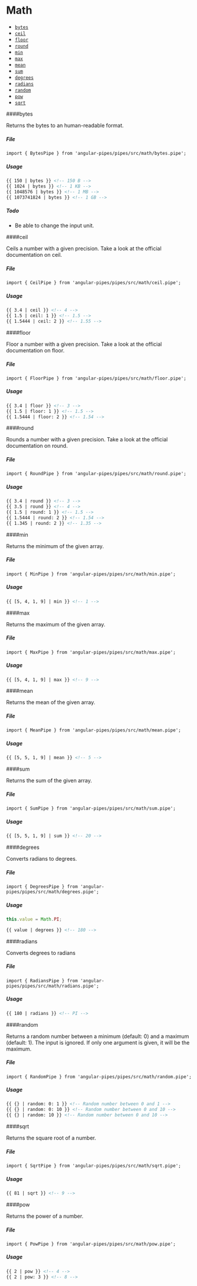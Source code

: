 # Math

* [`bytes`](#bytes)
* [`ceil`](#ceil)
* [`floor`](#floor)
* [`round`](#round)
* [`min`](#min)
* [`max`](#max)
* [`mean`](#mean)
* [`sum`](#sum)
* [`degrees`](#degrees)
* [`radians`](#degrees)
* [`random`](#random) 
* [`pow`](#pow) 
* [`sqrt`](#sqrt)


####bytes

Returns the bytes to an human-readable format.

##### File

```
import { BytesPipe } from 'angular-pipes/pipes/src/math/bytes.pipe';
```

##### Usage

```html
{{ 150 | bytes }} <!-- 150 B -->
{{ 1024 | bytes }} <!-- 1 KB -->
{{ 1048576 | bytes }} <!-- 1 MB -->
{{ 1073741824 | bytes }} <!-- 1 GB -->
```

##### Todo 

* Be able to change the input unit.


####ceil

Ceils a number with a given precision. Take a look at the official documentation on ceil.

##### File

```
import { CeilPipe } from 'angular-pipes/pipes/src/math/ceil.pipe';
```

##### Usage

```html
{{ 3.4 | ceil }} <!-- 4 -->
{{ 1.5 | ceil: 1 }} <!-- 1.5 -->
{{ 1.5444 | ceil: 2 }} <!-- 1.55 -->
```


####floor

Floor a number with a given precision. Take a look at the official documentation on floor.

##### File

```
import { FloorPipe } from 'angular-pipes/pipes/src/math/floor.pipe';
```

##### Usage

```html
{{ 3.4 | floor }} <!-- 3 -->
{{ 1.5 | floor: 1 }} <!-- 1.5 -->
{{ 1.5444 | floor: 2 }} <!-- 1.54 -->
```


####round

Rounds a number with a given precision. Take a look at the official documentation on round.

##### File

```
import { RoundPipe } from 'angular-pipes/pipes/src/math/round.pipe';
```

##### Usage

```html
{{ 3.4 | round }} <!-- 3 -->
{{ 3.5 | round }} <!-- 4 -->
{{ 1.5 | round: 1 }} <!-- 1.5 -->
{{ 1.5444 | round: 2 }} <!-- 1.54 -->
{{ 1.345 | round: 2 }} <!-- 1.35 -->
```


####min

Returns the minimum of the given array.

##### File

```
import { MinPipe } from 'angular-pipes/pipes/src/math/min.pipe';
```

##### Usage

```html
{{ [5, 4, 1, 9] | min }} <!-- 1 -->
```


####max

Returns the maximum of the given array.

##### File

```
import { MaxPipe } from 'angular-pipes/pipes/src/math/max.pipe';
```

##### Usage

```html
{{ [5, 4, 1, 9] | max }} <!-- 9 -->
```


####mean

Returns the mean of the given array.

##### File

```
import { MeanPipe } from 'angular-pipes/pipes/src/math/mean.pipe';
```

##### Usage

```html
{{ [5, 5, 1, 9] | mean }} <!-- 5 -->
```

####sum

Returns the sum of the given array.

##### File

```
import { SumPipe } from 'angular-pipes/pipes/src/math/sum.pipe';
```

##### Usage

```html
{{ [5, 5, 1, 9] | sum }} <!-- 20 -->
```


####degrees

Converts radians to degrees.

##### File

```
import { DegreesPipe } from 'angular-pipes/pipes/src/math/degrees.pipe';
```

##### Usage

```javascript
this.value = Math.PI;
``` 

```html
{{ value | degrees }} <!-- 180 -->
```


####radians

Converts degrees to radians

##### File

```
import { RadiansPipe } from 'angular-pipes/pipes/src/math/radians.pipe';
```

##### Usage

```html
{{ 180 | radians }} <!-- PI -->
```


####random

Returns a random number between a minimum (default: 0) and a maximum (default: 1).
The input is ignored.
If only one argument is given, it will be the maximum.

##### File

```
import { RandomPipe } from 'angular-pipes/pipes/src/math/random.pipe';
```

##### Usage

```html
{{ {} | random: 0: 1 }} <!-- Random number between 0 and 1 -->
{{ {} | random: 0: 10 }} <!-- Random number between 0 and 10 -->
{{ {} | random: 10 }} <!-- Random number between 0 and 10 -->
```

####sqrt

Returns the square root of a number.

##### File

```
import { SqrtPipe } from 'angular-pipes/pipes/src/math/sqrt.pipe';
```

##### Usage

```html
{{ 81 | sqrt }} <!-- 9 -->
```

####pow

Returns the power of a number.

##### File

```
import { PowPipe } from 'angular-pipes/pipes/src/math/pow.pipe';
```

##### Usage

```html
{{ 2 | pow }} <!-- 4 -->
{{ 2 | pow: 3 }} <!-- 8 -->
```